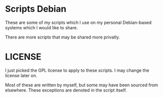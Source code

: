 # Scripts Debian

These are some of my scripts which I use on my personal Debian-based systems which I would like to share.

There are more scripts that may be shared more privatly.



# LICENSE

I just picked the GPL license to apply to these scripts. I may change the license later on.

Most of these are written by myself, but some may have been sourced from elsewhere.
These exceptions are denoted in the script itself.
